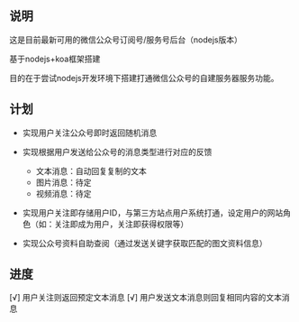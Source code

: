 ## 说明

这是目前最新可用的微信公众号订阅号/服务号后台（nodejs版本）

基于nodejs+koa框架搭建

目的在于尝试nodejs开发环境下搭建打通微信公众号的自建服务器服务功能。


## 计划

+ 实现用户关注公众号即时返回随机消息

+ 实现根据用户发送给公众号的消息类型进行对应的反馈
	+ 文本消息：自动回复复制的文本
	+ 图片消息：待定
	+ 视频消息：待定

+ 实现用户关注即存储用户ID，与第三方站点用户系统打通，设定用户的网站角色（如：关注即成为用户，关注即获得权限等）

+ 实现公众号资料自助查阅（通过发送关键字获取匹配的图文资料信息）

## 进度

[√] 用户关注则返回预定文本消息
[√] 用户发送文本消息则回复相同内容的文本消息
